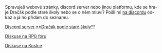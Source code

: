 Spra&shy;vu&shy;ješ we&shy;bo&shy;vé strán&shy;ky, dis&shy;cord ser&shy;ver ne&shy;bo ji&shy;nou plat&shy;for&shy;mu, kde se hra&shy;je Dra&shy;čák pod&shy;le sta&shy;ré ško&shy;ly ne&shy;bo se o&nbsp;něm mlu&shy;ví? Poš&shy;li mi <a href="https://discordapp.com/users/York#9023" target="_blank">na dis&shy;cor&shy;du</a> od&shy;kaz a já ho při&shy;dám do sez&shy;na&shy;mu.

<p><a href="https://discord.gg/bSCtzwNSFt" target="_blank">Dis&shy;cord ser&shy;ver **Dra&shy;čák pod&shy;le sta&shy;ré ško&shy;ly**</a></p>

<p><a href="https://rpgforum.cz/forum/viewtopic.php?t=15126" target="_blank">Dis&shy;ku&shy;se na RPG fó&shy;ru</a></p>

<p><a href="http://www.d20.cz/blog/York/52424.html" target="_blank">Dis&shy;ku&shy;se na Kost&shy;ce</a></p>